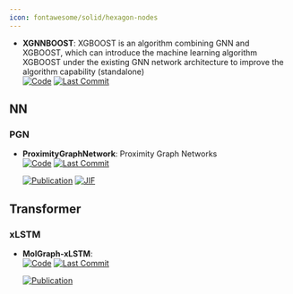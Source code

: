 ```yaml
---
icon: fontawesome/solid/hexagon-nodes
---
```





- **XGNNBOOST**: XGBOOST is an algorithm combining GNN and XGBOOST, which can introduce the machine learning algorithm XGBOOST under the existing GNN network architecture to improve the algorithm capability (standalone)  
    [![Code](https://img.shields.io/github/stars/chenxiaowei-vincent/XGraphBoost?style=for-the-badge&logo=github)](https://github.com/chenxiaowei-vincent/XGraphBoost) 
    [![Last Commit](https://img.shields.io/github/last-commit/chenxiaowei-vincent/XGraphBoost?style=for-the-badge&logo=github)](https://github.com/chenxiaowei-vincent/XGraphBoost) 



## **NN**

### **PGN**

- **ProximityGraphNetwork**: Proximity Graph Networks  
    [![Code](https://img.shields.io/github/stars/keiserlab/torch_pgn?style=for-the-badge&logo=github)](https://github.com/keiserlab/torch_pgn) 
    [![Last Commit](https://img.shields.io/github/last-commit/keiserlab/torch_pgn?style=for-the-badge&logo=github)](https://github.com/keiserlab/torch_pgn) 

    [![Publication](https://img.shields.io/badge/Publication-Citations:4-blue?style=for-the-badge&logo=bookstack)](https://doi.org/10.1021/acs.jcim.4c00311) 
    [![JIF](https://img.shields.io/badge/Impact_Factor-5.60-purple?style=for-the-badge&logo=academia)](https://doi.org/10.1021/acs.jcim.4c00311)


## **Transformer**

### **xLSTM**

- **MolGraph-xLSTM**:   
    [![Code](https://img.shields.io/github/stars/syan1992/MolGraph-xLSTM?style=for-the-badge&logo=github)](https://github.com/syan1992/MolGraph-xLSTM.git) 
    [![Last Commit](https://img.shields.io/github/last-commit/syan1992/MolGraph-xLSTM?style=for-the-badge&logo=github)](https://github.com/syan1992/MolGraph-xLSTM.git) 

    [![Publication](https://img.shields.io/badge/Publication-Citations:0-blue?style=for-the-badge&logo=bookstack)](https://doi.org/10.48550/arXiv.2501.18439) 


